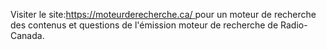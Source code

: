 Visiter le site:[https://moteurderecherche.ca/
]([url](https://moteurderecherche.ca/))  pour un moteur de recherche des contenus et questions de l'émission moteur de recherche de Radio-Canada.
